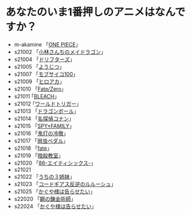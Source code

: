 # あなたのいま1番押しのアニメはなんですか？

* m-akamine 「[ONE PIECE](https://one-piece.com/)」  
* s21002 「[小林さんちのメイドラゴン](https://maidragon.jp/2nd/)」 
* s21004  「[ドリフターズ](https://www.nbcuni.co.jp/rondorobe/anime/drifters/)」
* s21005 「[ようじつ](http://you-zitsu.com/)」 
* s21007 「[モブサイコ100](https://mobpsycho100.com/)」
* s21009 「[ヒロアカ](https://heroaca.com/)」 
* s21010 「[Fate/Zero](https://www.fate-zero.jp/)」
* s21011  ｢[BLEACH](https://bleach-anime.com/)｣
* s21012  ｢[ワールドトリガー](https://www.toei-anim.co.jp/tv/wt/)｣
* s21013 「[ドラゴンボール](https://www.toei-anim.co.jp/tv/dragon_s/)」 
* s21014 「[名探偵コナン](https://www.ytv.co.jp)」 
* s21015 「[SPY×FAMILY](https://www.youtube.com/watch?v=pXH1bV7URhs&t=1s)」  
* s21016 「[鬼灯の冷徹](http://www.hozukino-reitetsu.com/)」  
* s21017 「[弱虫ペダル](https://www.tv-tokyo.co.jp/anime/yowapeda/)」
* s21018  「[fate](https://anime.fate-go.jp/ep7-tv/)」  
* s21019  「[暗殺教室](https://www.ansatsu-anime.com/)」
* s21020  「[86-エイティシックス-](https://anime-86.com/)」  
* s21021  
* s21022  「[うちの３姉妹](https://ameblo.jp/pmatsumoto/)」
* s21023  「[コードギアス反逆のルルーシュ](https://geass.jp/first/)」
* s21025  「[かぐや様は告らせたい](https://kaguya.love/)」
* s22020  「[鋼の錬金術師](https://www.hagaren.jp/)」
* s22024  「[かぐや様は告らせたい](https://kaguya.love/)」

